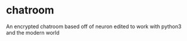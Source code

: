 # chatroom
An encrypted chatroom based off of neuron edited to work with python3 and the modern world
